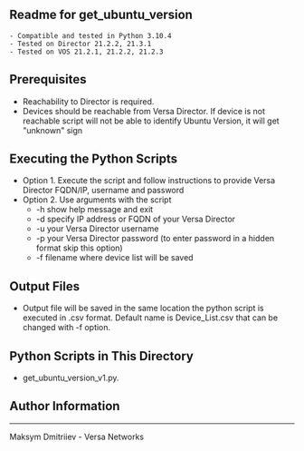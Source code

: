 ## Readme for get_ubuntu_version
    - Compatible and tested in Python 3.10.4
    - Tested on Director 21.2.2, 21.3.1
    - Tested on VOS 21.2.1, 21.2.2, 21.2.3

## Prerequisites 
  - Reachability to Director is required.
  - Devices should be reachable from Versa Director. If device is not reachable script will not be able to identify Ubuntu Version, it will get "unknown" sign

## Executing the Python Scripts
  - Option 1. Execute the script and follow instructions to provide Versa Director FQDN/IP, username and password
  - Option 2. Use arguments with the script
    - -h show help message and exit
    - -d specify IP address or FQDN of your Versa Director
    - -u your Versa Director username
    - -p your Versa Director password (to enter password in a hidden format skip this option)
    - -f filename where device list will be saved

## Output Files
  - Output file will be saved in the same location the python script is executed in .csv format. Default name is Device_List.csv that can be changed with -f option. 

## Python Scripts in This Directory
  - get_ubuntu_version_v1.py.  

## Author Information
------------------

Maksym Dmitriiev - Versa Networks